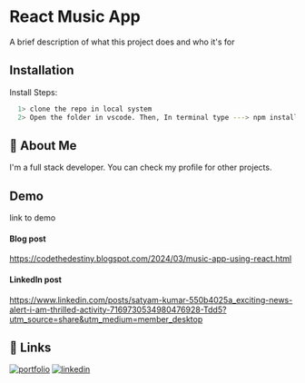 
# React Music App

A brief description of what this project does and who it's for


## Installation

Install Steps: 

```bash
  1> clone the repo in local system
  2> Open the folder in vscode. Then, In terminal type ---> npm install.
```
    
## 🚀 About Me
I'm a full stack developer. You can check my profile for other projects.


## Demo

link to demo

#### Blog post
https://codethedestiny.blogspot.com/2024/03/music-app-using-react.html

#### LinkedIn post
https://www.linkedin.com/posts/satyam-kumar-550b4025a_exciting-news-alert-i-am-thrilled-activity-7169730534980476928-Tdd5?utm_source=share&utm_medium=member_desktop
## 🔗 Links
[![portfolio](https://img.shields.io/badge/my_portfolio-000?style=for-the-badge&logo=ko-fi&logoColor=white)](https://silentvoice143.github.io/portfolio/)
[![linkedin](https://img.shields.io/badge/linkedin-0A66C2?style=for-the-badge&logo=linkedin&logoColor=white)](https://www.linkedin.com/in/satyam-kumar-550b4025a/)


